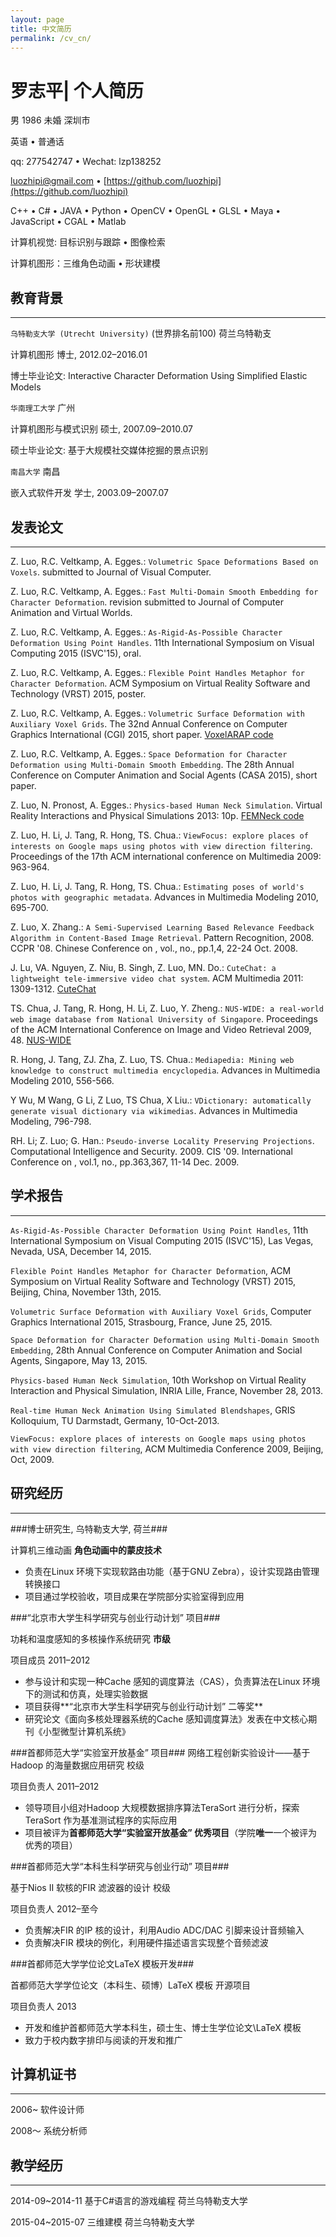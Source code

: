 ```yaml
---
layout: page
title: 中文简历
permalink: /cv_cn/
---
```

# 罗志平| 个人简历 #

男 1986 未婚 深圳市

英语 • 普通话

qq: 277542747 • Wechat: lzp138252 

[luozhipi@gmail.com](mailto:luozhipi@gmail.com) • [https://github.com/luozhipi](https://github.com/luozhipi)

C++ • C# • JAVA • Python • OpenCV • OpenGL • GLSL • Maya • JavaScript • CGAL • Matlab

计算机视觉: 目标识别与跟踪 • 图像检索

计算机图形：三维角色动画 • 形状建模

## 教育背景 ##

----------

`乌特勒支大学 (Utrecht University)` (世界排名前100)         										荷兰乌特勒支

计算机图形 博士,  						2012.02–2016.01

博士毕业论文: Interactive Character Deformation Using Simplified Elastic Models


`华南理工大学`           										广州

计算机图形与模式识别 硕士,  						2007.09–2010.07

硕士毕业论文: 基于大规模社交媒体挖掘的景点识别


`南昌大学`           										南昌

嵌入式软件开发 学士,  						2003.09–2007.07


## 发表论文 ##

----------
Z. Luo, R.C. Veltkamp, A. Egges.: `Volumetric Space Deformations Based on Voxels`. submitted to Journal of Visual Computer.

Z. Luo, R.C. Veltkamp, A. Egges.: `Fast Multi-Domain Smooth Embedding for Character Deformation`. revision submitted to Journal of Computer Animation and Virtual Worlds.

Z. Luo, R.C. Veltkamp, A. Egges.: `As-Rigid-As-Possible Character Deformation Using Point Handles`. 11th International Symposium on Visual Computing 2015 (ISVC'15), oral.

Z. Luo, R.C. Veltkamp, A. Egges.: `Flexible Point Handles Metaphor for Character Deformation`. ACM Symposium on Virtual Reality Software and Technology (VRST) 2015, poster.

Z. Luo, R.C. Veltkamp, A. Egges.: `Volumetric Surface Deformation with Auxiliary Voxel Grids`. The 32nd Annual Conference on Computer Graphics International (CGI) 2015, short paper. [VoxelARAP code]

Z. Luo, R.C. Veltkamp, A. Egges.: `Space Deformation for Character Deformation using Multi-Domain Smooth Embedding`. The 28th Annual Conference on Computer Animation and Social Agents (CASA 2015), short paper.

Z. Luo, N. Pronost, A. Egges.: `Physics-based Human Neck Simulation`. Virtual Reality Interactions and Physical Simulations 2013: 10p. [FEMNeck code]

Z. Luo, H. Li, J. Tang, R. Hong, TS. Chua.: `ViewFocus: explore places of interests on Google maps using photos with view direction filtering`. Proceedings of the 17th ACM international conference on Multimedia 2009: 963-964.

Z. Luo, H. Li, J. Tang, R. Hong, TS. Chua.: `Estimating poses of world's photos with geographic metadata`. Advances in Multimedia Modeling 2010, 695-700.

Z. Luo, X. Zhang.: `A Semi-Supervised Learning Based Relevance Feedback Algorithm in Content-Based Image Retrieval`. Pattern Recognition, 2008. CCPR '08. Chinese Conference on , vol., no., pp.1,4, 22-24 Oct. 2008.

J. Lu, VA. Nguyen, Z. Niu, B. Singh, Z. Luo, MN. Do.: `CuteChat: a lightweight tele-immersive video chat system`. ACM Multimedia 2011: 1309-1312. [CuteChat]

TS. Chua, J. Tang, R. Hong, H. Li, Z. Luo, Y. Zheng.: `NUS-WIDE: a real-world web image database from National University of Singapore`. Proceedings of the ACM International Conference on Image and Video Retrieval 2009, 48. [NUS-WIDE]

R. Hong, J. Tang, ZJ. Zha, Z. Luo, TS. Chua.: `Mediapedia: Mining web knowledge to construct multimedia encyclopedia`. Advances in Multimedia Modeling 2010, 556-566.

Y Wu, M Wang, G Li, Z Luo, TS Chua, X Liu.: `VDictionary: automatically generate visual dictionary via wikimedias`. Advances in Multimedia Modeling, 796-798.

RH. Li; Z. Luo; G. Han.: `Pseudo-inverse Locality Preserving Projections`. Computational Intelligence and Security. 2009. CIS '09. International Conference on , vol.1, no., pp.363,367, 11-14 Dec. 2009.

## 学术报告 ##

----------
`As-Rigid-As-Possible Character Deformation Using Point Handles`, 11th International Symposium on Visual Computing 2015 (ISVC'15), Las Vegas, Nevada, USA, December 14, 2015.

`Flexible Point Handles Metaphor for Character Deformation`, ACM Symposium on Virtual Reality Software and Technology (VRST) 2015, Beijing, China, November 13th, 2015.

`Volumetric Surface Deformation with Auxiliary Voxel Grids`, Computer Graphics International 2015, Strasbourg, France, June 25, 2015.

`Space Deformation for Character Deformation using Multi-Domain Smooth Embedding`, 28th Annual Conference on Computer Animation and Social Agents, Singapore, May 13, 2015.

`Physics-based Human Neck Simulation`, 10th Workshop on Virtual Reality Interaction and Physical Simulation, INRIA Lille,  France, November 28, 2013.

`Real-time Human Neck Animation Using Simulated Blendshapes`, GRIS Kolloquium, TU Darmstadt, Germany, 10-Oct-2013.

`ViewFocus: explore places of interests on Google maps using photos with view direction filtering`, ACM Multimedia Conference 2009, Beijing, Oct, 2009.

## 研究经历 ##

----------

###博士研究生, 乌特勒支大学, 荷兰###

计算机三维动画           **角色动画中的蒙皮技术**

- 负责在Linux 环境下实现软路由功能（基于GNU Zebra），设计实现路由管理转换接口
- 项目通过学校验收，项目成果在学院部分实验室得到应用

###“北京市大学生科学研究与创业行动计划” 项目###

功耗和温度感知的多核操作系统研究 					  **市级**

项目成员										2011–2012

- 参与设计和实现一种Cache 感知的调度算法（CAS），负责算法在Linux 环境下的测试和仿真，处理实验数据
- 项目获得**“北京市大学生科学研究与创业行动计划” 二等奖**
- 研究论文《面向多核处理器系统的Cache 感知调度算法》发表在中文核心期刊《小型微型计算机系统》

###首都师范大学“实验室开放基金” 项目###
网络工程创新实验设计——基于Hadoop 的海量数据应用研究 	校级

项目负责人									2011–2012

- 领导项目小组对Hadoop 大规模数据排序算法TeraSort 进行分析，探索TeraSort 作为基准测试程序的实际应用
- 项目被评为**首都师范大学“实验室开放基金” 优秀项目**（学院**唯一**一个被评为优秀的项目）

###首都师范大学“本科生科学研究与创业行动” 项目###

基于Nios II 软核的FIR 滤波器的设计					校级

项目负责人									2012–至今

- 负责解决FIR 的IP 核的设计，利用Audio ADC/DAC 引脚来设计音频输入
- 负责解决FIR 模块的例化，利用硬件描述语言实现整个音频滤波

###首都师范大学学位论文LaTeX 模板开发###
 
首都师范大学学位论文（本科生、硕博）LaTeX 模板         开源项目

项目负责人                                          2013

- 开发和维护首都师范大学本科生，硕士生、博士生学位论文\LaTeX 模板
- 致力于校内数字排印与阅读的开发和推广

## 计算机证书 ##

----------
2006~ 软件设计师

2008～ 系统分析师

## 教学经历 ##

----------
2014-09~2014-11 基于C#语言的游戏编程 荷兰乌特勒支大学

2015-04~2015-07 三维建模 荷兰乌特勒支大学

[VoxelARAP code]: https://github.com/luozhipi/VoxelARAP
[CuteChat]: https://sites.google.com/site/adscitem/recent-contributions-2
[NUS-WIDE]: http://lms.comp.nus.edu.sg/research/NUS-WIDE.htm
[FEMNeck code]: https://github.com/luozhipi/FEM-Neck
